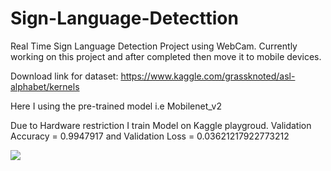 # Sign-Language-Detecttion

Real Time Sign Language Detection Project using WebCam.
Currently working on this project and after completed then move it to mobile devices.

Download link for dataset: https://www.kaggle.com/grassknoted/asl-alphabet/kernels

Here I using the pre-trained model i.e Mobilenet_v2

Due to Hardware restriction I train Model on Kaggle playgroud.
Validation Accuracy = 0.9947917 and Validation Loss = 0.03621217922773212

![]("validation%20score.JPG")
